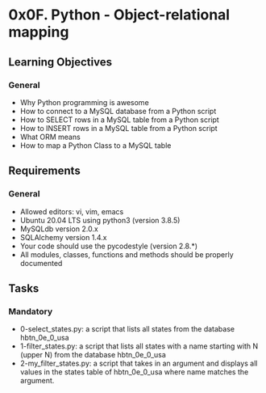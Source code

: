 # 0x0F. Python - Object-relational mapping

## Learning Objectives
### General
- Why Python programming is awesome
- How to connect to a MySQL database from a Python script
- How to SELECT rows in a MySQL table from a Python script
- How to INSERT rows in a MySQL table from a Python script
- What ORM means
- How to map a Python Class to a MySQL table

## Requirements
### General
- Allowed editors: vi, vim, emacs
- Ubuntu 20.04 LTS using python3 (version 3.8.5)
- MySQLdb version 2.0.x
- SQLAlchemy version 1.4.x
- Your code should use the pycodestyle (version 2.8.*)
- All modules, classes, functions and methods should be properly documented

## Tasks
### Mandatory
- 0-select_states.py: a script that lists all states from the database hbtn_0e_0_usa
- 1-filter_states.py: a script that lists all states with a name starting with N (upper N) from the database hbtn_0e_0_usa
- 2-my_filter_states.py: a script that takes in an argument and displays all values in the states table of hbtn_0e_0_usa where name matches the argument.
